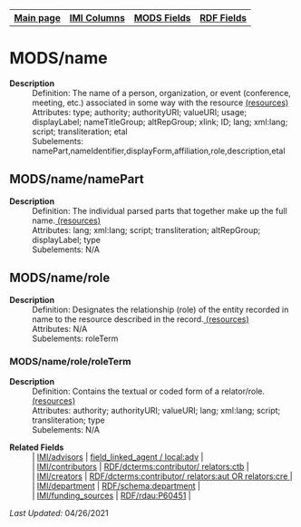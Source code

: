 <!DOCTYPE html>
<html>

<body>
<table style="width:100%">
  <tr>
    <th><a href="index.md">Main page</a></th>
	<th><a href="IMI.md">IMI Columns</a></th>
    <th><a href="MODS.md">MODS Fields</a></th>
    <th><a href="RDF.md">RDF Fields</a></th>
  </tr>
</table>

<h1>MODS/name</h1>
<dl>
  <dt><b>Description</b></dt>
  <dd>Definition: The name of a person, organization, or event (conference, meeting, etc.) associated in some way with the resource <a href="https://www.loc.gov/standards/mods/userguide/name.md"> (resources)<a/></dd>
  <dd>Attributes:  type; authority; authorityURI; valueURI; usage; displayLabel; nameTitleGroup; altRepGroup; xlink; ID; lang; xml:lang; script; transliteration; etal</dd>
  <dd>Subelements: namePart,nameIdentifier,displayForm,affiliation,role,description,etal</dd>
<dl>
<h2>MODS/name/namePart</h2>
<dl>
  <dt><b>Description</b></dt>
  <dd>Definition: The individual parsed parts that together make up the full name.<a href="https://www.loc.gov/standards/mods/userguide/name.md#namepart"> (resources)<a/></dd>
  <dd>Attributes: lang; xml:lang; script; transliteration; altRepGroup; displayLabel; type</dd>
  <dd>Subelements: N/A</dd>
</dl>
<h2>MODS/name/role</h2>
<dl>
  <dt><b>Description</b></dt>
  <dd>Definition: Designates the relationship (role) of the entity recorded in name to the resource described in the record.<a href="https://www.loc.gov/standards/mods/userguide/name.md#role"> (resources)<a/></dd>
  <dd>Attributes: N/A</dd>
  <dd>Subelements: roleTerm</dd>
</dl>
<h3>MODS/name/role/roleTerm</h3>
<dl>
  <dt><b>Description</b></dt>
  <dd>Definition: Contains the textual or coded form of a relator/role.<a href="https://www.loc.gov/standards/mods/userguide/name.md#roleterm"> (resources)<a/></dd>
  <dd>Attributes: authority; authorityURI; valueURI; lang; xml:lang; script; transliteration; type</dd>
  <dd>Subelements: N/A</dd>
</dl>
<dl>
	<dt><b>Related Fields</b></dt>
		<dd>| <a href="advisor.md">IMI/advisors</a> | <a href="rdf.field_linked_agent.md">field_linked_agent / local:adv</a> |</dd>
		<dd>| <a href="contributors.md">IMI/contributors</a> | <a href="rdf.field_linked_agent.md">RDF/dcterms:contributor/ relators:ctb</a> |</dd>
		<dd>| <a href="creators.md">IMI/creators</a> | <td><a href="rdf.field_linked_agent.md">RDF/dcterms:contributor/ relators:aut OR relators:cre </a> |</dd>
		<dd>| <a href="department.md">IMI/department</a> | <a href="ield_linked_agent.md">RDF/schema:department</a> |</dd>
		<dd>| <a href="funding_sources.md">IMI/funding_sources</a> | <a href="rdf.p60451.md">RDF/rdau:P60451</a> |</dd>
</dl>
<p><i>Last Updated: </i>04/26/2021</p>
</body>
</html>